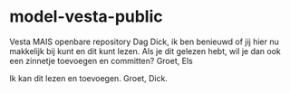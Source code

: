 # model-vesta-public
Vesta MAIS openbare repository
Dag Dick, ik ben benieuwd of jij hier nu makkelijk bij kunt en dit kunt lezen. Als je dit gelezen hebt, wil je dan ook een zinnetje toevoegen en committen? Groet, Els

Ik kan dit lezen en toevoegen.
Groet, Dick.
